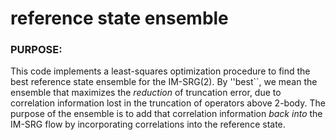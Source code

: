 # reference state ensemble

### PURPOSE:

This code implements a least-squares optimization procedure to find the best reference state ensemble for the IM-SRG(2). By ''best``, we mean the ensemble that
maximizes the *reduction* of truncation error, due to correlation information lost in the truncation of operators above 2-body. The purpose of the ensemble
is to add that correlation information *back into* the IM-SRG flow by incorporating correlations into the reference state.

